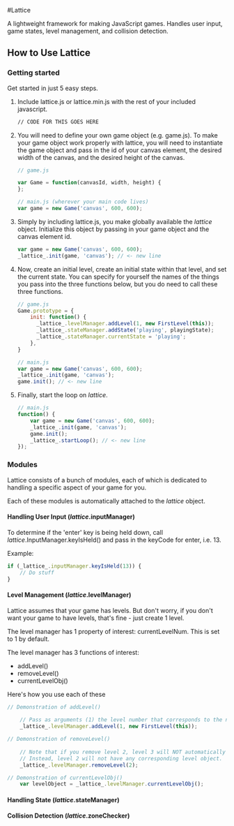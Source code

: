 #Lattice

A lightweight framework for making JavaScript games. Handles user input, game states, level management, and collision detection.

## How to Use Lattice

### Getting started

Get started in just 5 easy steps.

1. Include lattice.js or lattice.min.js with the rest of your included javascript.

	```html
	// CODE FOR THIS GOES HERE
	```

2. You will need to define your own game object (e.g. game.js). To make your game object work properly with lattice, you will need to instantiate the game object and pass in the id of your canvas element, the desired width of the canvas, and the desired height of the canvas.

	```javascript
	// game.js

	var Game = function(canvasId, width, height) {
	};

	// main.js (wherever your main code lives)
	var game = new Game('canvas', 600, 600);
	```

3. Simply by including lattice.js, you make globally available the _lattice_ object. Initialize this object by passing in your game object and the canvas element id.

	```javascript
	var game = new Game('canvas', 600, 600);
	_lattice_.init(game, 'canvas'); // <- new line
	```

4. Now, create an initial level, create an initial state within that level, and set the current state. You can specify for yourself the names of the things you pass into the three functions below, but you do need to call these three functions.

	```javascript
	// game.js
	Game.prototype = {
	    init: function() {
	      _lattice_.levelManager.addLevel(1, new FirstLevel(this));
	      _lattice_.stateManager.addState('playing', playingState);
	      _lattice_.stateManager.currentState = 'playing';
	    },
	}

	// main.js
	var game = new Game('canvas', 600, 600);
	_lattice_.init(game, 'canvas');
	game.init(); // <- new line
	```

5. Finally, start the loop on _lattice_.

	```javascript
	// main.js
	function() {
		var game = new Game('canvas', 600, 600);
		_lattice_.init(game, 'canvas');
		game.init();
		_lattice_.startLoop(); // <- new line
	});
	```

### Modules

Lattice consists of a bunch of modules, each of which is dedicated to handling a specific aspect of your game for you.

Each of these modules is automatically attached to the _lattice_ object.

#### Handling User Input (_lattice_.inputManager)

To determine if the 'enter' key is being held down, call _lattice_.InputManager.keyIsHeld() and pass in the keyCode for enter, i.e. 13.

Example:
```javascript
if (_lattice_.inputManager.keyIsHeld(13)) {
	// Do stuff
}
```
#### Level Management (_lattice_.levelManager)

Lattice assumes that your game has levels. But don't worry, if you don't want your game to have levels, that's fine - just create 1 level.

The level manager has 1 property of interest: currentLevelNum. This is set to 1 by default.

The level manager has 3 functions of interest:
* addLevel()
* removeLevel()
* currentLevelObj()

Here's how you use each of these

```javascript
// Demonstration of addLevel()
	
	// Pass as arguments (1) the level number that corresponds to the new level and an instantiation of (2) the level object (which you have created).
	_lattice_.levelManager.addLevel(1, new FirstLevel(this));

// Demonstration of removeLevel()
	
	// Note that if you remove level 2, level 3 will NOT automatically become level 2.
	// Instead, level 2 will not have any corresponding level object.
	_lattice_.levelManager.removeLevel(2);

// Demonstration of currentLevelObj()
	var levelObject = _lattice_.levelManager.currentLevelObj();
```

#### Handling State (_lattice_.stateManager)

#### Collision Detection (_lattice_.zoneChecker)


